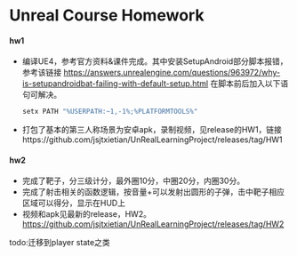 # Unreal Course Homework

#### hw1

* 编译UE4，参考官方资料&课件完成。其中安装SetupAndroid部分脚本报错，参考该链接 https://answers.unrealengine.com/questions/963972/why-is-setupandroidbat-failing-with-default-setup.html 在脚本前后加入以下语句可解决。

  ```bash
  setx PATH "%USERPATH:~1,-1%;%PLATFORMTOOLS%"
  ```

* 打包了基本的第三人称场景为安卓apk，录制视频，见release的HW1，链接https://github.com/jsjtxietian/UnRealLearningProject/releases/tag/HW1


#### hw2

* 完成了靶子，分三级计分，最外圈10分，中圈20分，内圈30分。
* 完成了射击相关的函数逻辑，按音量+可以发射出圆形的子弹，击中靶子相应区域可以得分，显示在HUD上
* 视频和apk见最新的release，HW2。 https://github.com/jsjtxietian/UnRealLearningProject/releases/tag/HW2



todo:迁移到player state之类